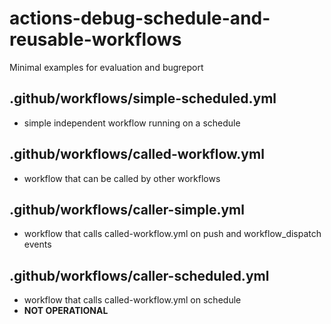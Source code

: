 # actions-debug-schedule-and-reusable-workflows
Minimal examples for evaluation and bugreport

## .github/workflows/simple-scheduled.yml

- simple independent workflow running on a schedule

## .github/workflows/called-workflow.yml

- workflow that can be called by other workflows

## .github/workflows/caller-simple.yml

- workflow that calls called-workflow.yml on push and workflow_dispatch events

## .github/workflows/caller-scheduled.yml

- workflow that calls called-workflow.yml on schedule
- __NOT OPERATIONAL__

